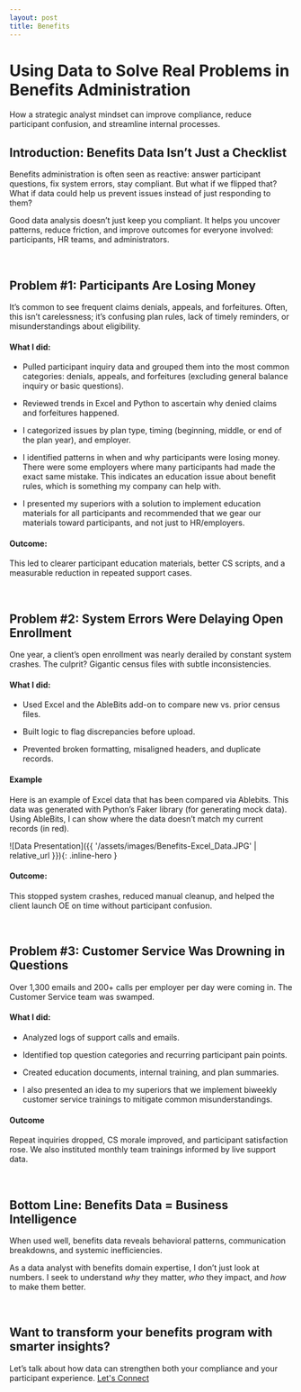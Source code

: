 ```yaml
---
layout: post
title: Benefits
---
```


# Using Data to Solve Real Problems in Benefits Administration

How a strategic analyst mindset can improve compliance, reduce participant confusion, and streamline internal processes.

## Introduction: Benefits Data Isn’t Just a Checklist

Benefits administration is often seen as reactive: answer participant questions, fix system errors, stay compliant. But what if we flipped that? What if data could help us prevent issues instead of just responding to them?

Good data analysis doesn’t just keep you compliant. It helps you uncover patterns, reduce friction, and improve outcomes for everyone involved: participants, HR teams, and administrators.

<br>

## Problem #1: Participants Are Losing Money

It’s common to see frequent claims denials, appeals, and forfeitures. Often, this isn’t carelessness; it’s confusing plan rules, lack of timely reminders, or misunderstandings about eligibility.

#### What I did:

* Pulled participant inquiry data and grouped them into the most common categories: denials, appeals, and forfeitures (excluding general balance inquiry or basic questions).
 
* Reviewed trends in Excel and Python to ascertain why denied claims and forfeitures happened.
 
* I categorized issues by plan type, timing (beginning, middle, or end of the plan year), and employer.

* I identified patterns in when and why participants were losing money. There were some employers where many participants had made the exact same mistake. This indicates an education issue about benefit rules, which is something my company can help with.

* I presented my superiors with a solution to implement education materials for all participants and recommended that we gear our materials toward participants, and not just to HR/employers.

#### Outcome:

This led to clearer participant education materials, better CS scripts, and a measurable reduction in repeated support cases.

<br>

## Problem #2: System Errors Were Delaying Open Enrollment

One year, a client’s open enrollment was nearly derailed by constant system crashes. The culprit? Gigantic census files with subtle inconsistencies.

#### What I did:

* Used Excel and the AbleBits add-on to compare new vs. prior census files.
 
* Built logic to flag discrepancies before upload.
 
* Prevented broken formatting, misaligned headers, and duplicate records.

#### Example

Here is an example of Excel data that has been compared via Ablebits. This data was generated with Python’s Faker library (for generating mock data). Using AbleBits, I can show where the data doesn’t match my current records (in red).

![Data Presentation]({{ '/assets/images/Benefits-Excel_Data.JPG' | relative_url }}){: .inline-hero }

#### Outcome:

This stopped system crashes, reduced manual cleanup, and helped the client launch OE on time without participant confusion.

<br>

## Problem #3: Customer Service Was Drowning in Questions

Over 1,300 emails and 200+ calls per employer per day were coming in. The Customer Service team was swamped.

#### What I did:

* Analyzed logs of support calls and emails.
 
* Identified top question categories and recurring participant pain points.
 
* Created education documents, internal training, and plan summaries.

* I also presented an idea to my superiors that we implement biweekly customer service trainings to mitigate common misunderstandings.

#### Outcome

Repeat inquiries dropped, CS morale improved, and participant satisfaction rose. We also instituted monthly team trainings informed by live support data.

<br>

## Bottom Line: Benefits Data = Business Intelligence

When used well, benefits data reveals behavioral patterns, communication breakdowns, and systemic inefficiencies.

As a data analyst with benefits domain expertise, I don’t just look at numbers. I seek to understand *why* they matter, *who* they impact, and *how* to make them better.

<br>

## Want to transform your benefits program with smarter insights?

Let’s talk about how data can strengthen both your compliance and your participant experience. [Let's Connect](contact.md)

